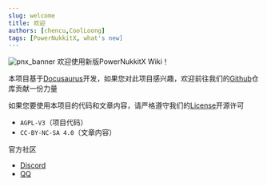 ```yaml
---
slug: welcome
title: 欢迎
authors: [chencu,CoolLoong]
tags: [PowerNukkitX, what's new]
---
```

![pnx_banner](/img/icon/pnx_banner.svg)
欢迎使用新版PowerNukkitX Wiki！

本项目基于[Docusaurus](https://docusaurus.io)开发，如果您对此项目感兴趣，欢迎前往我们的[Github](https://github.com/PowerNukkitX/PNX-Wiki)仓库贡献一份力量

如果您要使用本项目的代码和文章内容，请严格遵守我们的[License](https://github.com/PowerNukkitX/PNX-Wiki/blob/master/LICENSE)开源许可

- `AGPL-V3`（项目代码）
- `CC-BY-NC-SA 4.0`（文章内容）

官方社区

- [Discord](https://discord.gg/BcPhZCVJHJ)
- [QQ](https://jq.qq.com/?_wv=1027&k=6rm3gbUI)